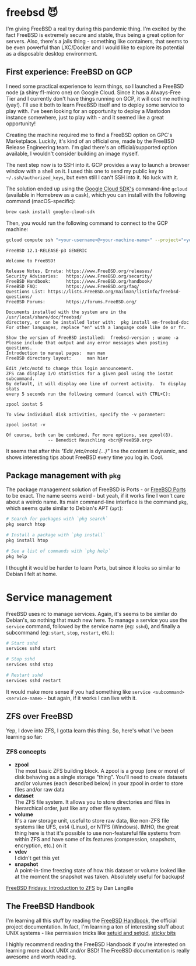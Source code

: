 # freebsd 😈

I'm giving FreeBSD a real try during this pandemic thing. I'm excited by the fact FreeBSD is extremely secure and stable, thus being a great option for servers. Also, there's a jails thing - something like containers, that seems to be even powerful than LXC/Docker and I would like to explore its potential as a disposable desktop environment.

## First experience: FreeBSD on GCP

I need some practical experience to learn things, so I launched a FreeBSD node (a shiny f1-micro one) on Google Cloud. Since it has a Always-Free Tier and I currently don't have things running on GCP, it will cost me nothing (yay!). I'll use it both to learn FreeBSD itself and to deploy some service to play with. I've been looking for an opportunity to deploy a Mastodon instance somewhere, just to play with - and it seemed like a great opportunity!

Creating the machine required me to find a FreeBSD option on GPC's Marketplace. Luckily, it's kind of an official one, made by the FreeBSD Release Engineering team. I'm glad there's an official/supported option available, I wouldn't consider building an image myself.

The next step now is to SSH into it. GCP provides a way to launch a browser window with a shell on it. I used this one to send my public key to `~/.ssh/authorized_keys`, but even still I can't SSH into it. No luck with it.

The solution ended up using the [Google Cloud SDK's](https://cloud.google.com/sdk) command-line `gcloud` (available in Homebrew as a cask), which you can install with the following command (macOS-specific):

```sh
brew cask install google-cloud-sdk
```

Then, you would run the following command to connect to the GCP machine:

```sh
gcloud compute ssh "<your-username>@<your-machine-name>" --project="<your-project>"
```

```
FreeBSD 12.1-RELEASE-p3 GENERIC

Welcome to FreeBSD!

Release Notes, Errata: https://www.FreeBSD.org/releases/
Security Advisories:   https://www.FreeBSD.org/security/
FreeBSD Handbook:      https://www.FreeBSD.org/handbook/
FreeBSD FAQ:           https://www.FreeBSD.org/faq/
Questions List: https://lists.FreeBSD.org/mailman/listinfo/freebsd-questions/
FreeBSD Forums:        https://forums.FreeBSD.org/

Documents installed with the system are in the /usr/local/share/doc/freebsd/
directory, or can be installed later with:  pkg install en-freebsd-doc
For other languages, replace "en" with a language code like de or fr.

Show the version of FreeBSD installed:  freebsd-version ; uname -a
Please include that output and any error messages when posting questions.
Introduction to manual pages:  man man
FreeBSD directory layout:      man hier

Edit /etc/motd to change this login announcement.
ZFS can display I/O statistics for a given pool using the iostat subcommand.
By default, it will display one line of current activity.  To display stats
every 5 seconds run the following command (cancel with CTRL+C):

zpool iostat 5

To view individual disk activities, specify the -v parameter:

zpool iostat -v

Of course, both can be combined. For more options, see zpool(8).
                -- Benedict Reuschling <bcr@FreeBSD.org>
```

It seems that after this _"Edit /etc/motd (...)"_ line the content is dynamic, and shows interesting tips about FreeBSD every time you log in. Cool.

## Package management with `pkg`

The package management solution of FreeBSD is Ports - or [FreeBSD Ports](https://en.wikipedia.org/wiki/FreeBSD_Ports) to be exact. The name seems weird - but yeah, if it works fine I won't care about a weirdo name. Its main command-line interface is the command `pkg`, which seems quite similar to Debian's APT (`apt`):

```sh
# Search for packages with `pkg search`
pkg search htop

# Install a package with `pkg install`
pkg install htop

# See a list of commands with `pkg help`
pkg help
```

I thought it would be harder to learn Ports, but since it looks so similar to Debian I felt at home.

# Service management

FreeBSD uses rc to manage services. Again, it's seems to be similar do Debian's, so nothing that much new here. To manage a service you use the `service` command, followed by the service name (eg: `sshd`), and finally a subcommand (eg: `start`, `stop`, `restart`, etc.):

```sh
# Start sshd
services sshd start

# Stop sshd
services sshd stop

# Restart sshd
services sshd restart
```

It would make more sense if you had something like `service <subcommand> <service-name>` - but again, if it works I can live with it.

## ZFS over FreeBSD

Yep, I dove into ZFS, I gotta learn this thing. So, here's what I've been learning so far:

### ZFS concepts

- **zpool**  
   The most basic ZFS building block. A zpool is a group (one or more) of disk behaving as a single storage "thing". You'll need to create datasets and/or volumes (each described below) in your zpool in order to store files and/or raw data
- **dataset**  
  The ZFS file system. It allows you to store directories and files in hierarchical order, just like any other file system.
- **volume**  
  It's a raw storage unit, useful to store raw data, like non-ZFS file systems like UFS, ext4 (Linux), or NTFS (Windows). IMHO, the great thing here is that it's possible to use non-featureful file systems from within ZFS and have some of its features (compression, snapshots, encryption, etc.) on it
- **vdev**  
  I didn't get this yet
- **snapshot**  
  A point-in-time freezing state of how this dataset or volume looked like at the moment the snapshot was taken. Absolutely useful for backups!

[FreeBSD Fridays: Introduction to ZFS](https://youtu.be/pN7OLChclH8) by Dan Langille

## The FreeBSD Handbook

I'm learning all this stuff by reading the [FreeBSD Handbook](https://www.freebsd.org/doc/en_US.ISO8859-1/books/handbook/), the official project documentation. In fact, I'm learning a ton of interesting stuff about UNIX systems - like permission tricks like [setuid and setgid](https://en.wikipedia.org/wiki/Setuid), [sticky bits](https://en.wikipedia.org/wiki/Sticky_bit)

I highly recommend reading the FreeBSD Handbook if you're interested on learning more about UNIX and/or BSD! The FreeBSD documentation is really awesome and worth reading.
